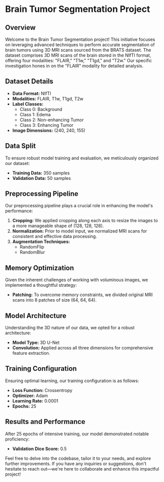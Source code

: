 # Brain Tumor Segmentation Project

## Overview

Welcome to the Brain Tumor Segmentation project! This initiative focuses on leveraging advanced techniques to perform accurate segmentation of brain tumors using 3D MRI scans sourced from the BRATS dataset. The dataset comprises 3D MRI scans of the brain stored in the NIfTI format, offering four modalities: "FLAIR," "T1w," "T1gd," and "T2w." Our specific investigation hones in on the "FLAIR" modality for detailed analysis.

## Dataset Details

- **Data Format:** NIfTI
- **Modalities:** FLAIR, T1w, T1gd, T2w
- **Label Classes:**
  - Class 0: Background
  - Class 1: Edema
  - Class 2: Non-enhancing Tumor
  - Class 3: Enhancing Tumor
- **Image Dimensions:** (240, 240, 155)

## Data Split

To ensure robust model training and evaluation, we meticulously organized our dataset:

- **Training Data:** 350 samples
- **Validation Data:** 50 samples

## Preprocessing Pipeline

Our preprocessing pipeline plays a crucial role in enhancing the model's performance:

1. **Cropping:** We applied cropping along each axis to resize the images to a more manageable shape of (128, 128, 128).
2. **Normalization:** Prior to model input, we normalized MRI scans for consistent and effective data processing.
3. **Augmentation Techniques:**
   - RandomFlip
   - RandomBlur

## Memory Optimization

Given the inherent challenges of working with voluminous images, we implemented a thoughtful strategy:

- **Patching:** To overcome memory constraints, we divided original MRI scans into 8 patches of size (64, 64, 64).

## Model Architecture

Understanding the 3D nature of our data, we opted for a robust architecture:

- **Model Type:** 3D U-Net
- **Convolution:** Applied across all three dimensions for comprehensive feature extraction.

## Training Configuration

Ensuring optimal learning, our training configuration is as follows:

- **Loss Function:** Crossentropy
- **Optimizer:** Adam
- **Learning Rate:** 0.0001
- **Epochs:** 25

## Results and Performance

After 25 epochs of intensive training, our model demonstrated notable proficiency:

- **Validation Dice Score:** 0.5

Feel free to delve into the codebase, tailor it to your needs, and explore further improvements. If you have any inquiries or suggestions, don't hesitate to reach out—we're here to collaborate and enhance this impactful project!
